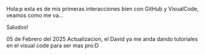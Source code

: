 Hola:p esta es de mis primeras interacciones bien con GitHub y VisualCode, veamos como me va...

Saludos!

05 de Febrero del 2025
Actualizacion, el David ya me anda dando tutoriales en el visual code para ser mas pro:D
